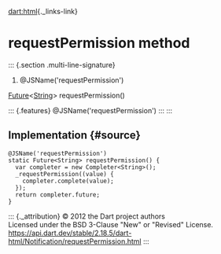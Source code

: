 [dart:html](../../dart-html/dart-html-library){._links-link}

requestPermission method
========================

::: {.section .multi-line-signature}
<div>

1.  \@JSName(\'requestPermission\')

</div>

[Future](../../dart-async/future-class)\<[String](../../dart-core/string-class)\>
requestPermission()

::: {.features}
\@JSName(\'requestPermission\')
:::
:::

Implementation {#source}
--------------

``` {.language-dart data-language="dart"}
@JSName('requestPermission')
static Future<String> requestPermission() {
  var completer = new Completer<String>();
  _requestPermission((value) {
    completer.complete(value);
  });
  return completer.future;
}
```

::: {._attribution}
© 2012 the Dart project authors\
Licensed under the BSD 3-Clause \"New\" or \"Revised\" License.\
<https://api.dart.dev/stable/2.18.5/dart-html/Notification/requestPermission.html>
:::
